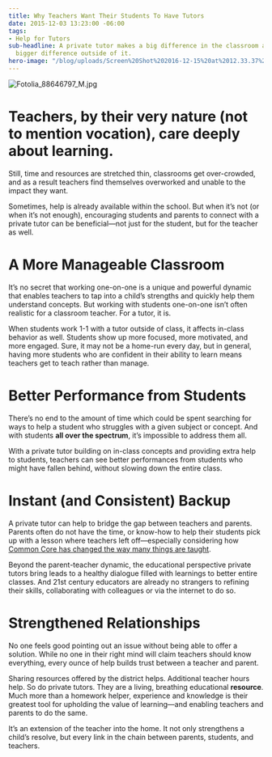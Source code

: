 ```yaml
---
title: Why Teachers Want Their Students To Have Tutors
date: 2015-12-03 13:23:00 -06:00
tags:
- Help for Tutors
sub-headline: A private tutor makes a big difference in the classroom and an even
  bigger difference outside of it.
hero-image: "/blog/uploads/Screen%20Shot%202016-12-15%20at%2012.33.37%20PM%20(1).png"
---
```


![Fotolia_88646797_M.jpg](/blog/uploads/Fotolia_88646797_M.jpg)

# Teachers, by their very nature (not to mention vocation), care deeply about learning.

Still, time and resources are stretched thin, classrooms get over-crowded, and as a result teachers find themselves overworked and unable to the impact they want.

Sometimes, help is already available within the school. But when it’s not (or when it’s not enough), encouraging students and parents to connect with a private tutor can be beneficial—not just for the student, but for the teacher as well.

# A More Manageable Classroom

It’s no secret that working one-on-one is a unique and powerful dynamic that enables teachers to tap into a child’s strengths and quickly help them understand concepts. But working with students one-on-one isn’t often realistic for a classroom teacher. For a tutor, it is.

When students work 1-1 with a tutor outside of class, it affects in-class behavior as well. Students show up more focused, more motivated, and more engaged. Sure, it may not be a home-run every day, but in general, having more students who are confident in their ability to learn means teachers get to teach rather than manage.

# Better Performance from Students

There’s no end to the amount of time which could be spent searching for ways to help a student who struggles with a given subject or concept. And with students **all over the spectrum**, it’s impossible to address them all.

With a private tutor building on in-class concepts and providing extra help to students, teachers can see better performances from students who might have fallen behind, without slowing down the entire class.

# Instant (and Consistent) Backup

A private tutor can help to bridge the gap between teachers and parents. Parents often do not have the time, or know-how to help their students pick up with a lesson where teachers left off—especially considering how [Common Core has changed the way many things are taught](https://www.wyzant.com/blog/5-ways-to-beat-common-core-without-opting-out).

Beyond the parent-teacher dynamic, the educational perspective private tutors bring leads to a healthy dialogue filled with learnings to better entire classes. And 21st century educators are already no strangers to refining their skills, collaborating with colleagues or via the internet to do so.

# Strengthened Relationships

No one feels good pointing out an issue without being able to offer a solution. While no one in their right mind will claim teachers should know everything, every ounce of help builds trust between a teacher and parent.

Sharing resources offered by the district helps. Additional teacher hours help. So do private tutors. They are a living, breathing educational **resource**. Much more than a homework helper, experience and knowledge is their greatest tool for upholding the value of learning—and enabling teachers and parents to do the same.

It’s an extension of the teacher into the home. It not only strengthens a child’s resolve, but every link in the chain between parents, students, and teachers.